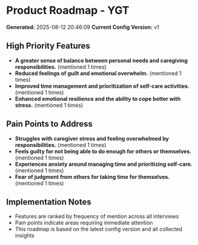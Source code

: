 # Product Roadmap - YGT

**Generated:** 2025-08-12 20:46:09
**Current Config Version:** v1

## High Priority Features

- **A greater sense of balance between personal needs and caregiving responsibilities.** (mentioned 1 times)
- **Reduced feelings of guilt and emotional overwhelm.** (mentioned 1 times)
- **Improved time management and prioritization of self-care activities.** (mentioned 1 times)
- **Enhanced emotional resilience and the ability to cope better with stress.** (mentioned 1 times)

## Pain Points to Address

- **Struggles with caregiver stress and feeling overwhelmed by responsibilities.** (mentioned 1 times)
- **Feels guilty for not being able to do enough for others or themselves.** (mentioned 1 times)
- **Experiences anxiety around managing time and prioritizing self-care.** (mentioned 1 times)
- **Fear of judgment from others for taking time for themselves.** (mentioned 1 times)

## Implementation Notes

- Features are ranked by frequency of mention across all interviews
- Pain points indicate areas requiring immediate attention
- This roadmap is based on the latest config version and all collected insights
